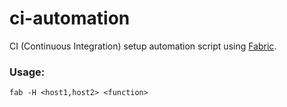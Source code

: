 ci-automation
=============

CI (Continuous Integration) setup automation script using [Fabric](http://www.fabfile.org/).

### Usage:

`fab -H <host1,host2> <function>`
